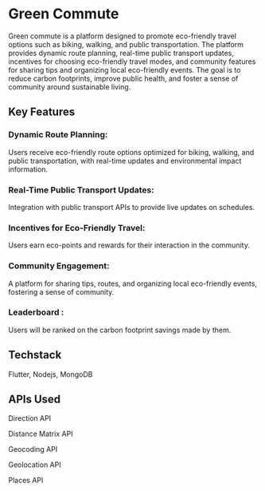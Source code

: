 # Green Commute

Green commute is a platform designed to promote eco-friendly travel options such as biking, walking, and public transportation. The platform provides dynamic route planning, real-time public transport updates, incentives for choosing eco-friendly travel modes, and community features for sharing tips and organizing local eco-friendly events. The goal is to reduce carbon footprints, improve public health, and foster a sense of community around sustainable living.

## Key Features 

### Dynamic Route Planning: 
Users receive eco-friendly route options optimized for biking, walking, and public transportation, with real-time updates and environmental impact information.
### Real-Time Public Transport Updates: 
Integration with public transport APIs to provide live updates on schedules.
### Incentives for Eco-Friendly Travel: 
Users earn eco-points and rewards for their interaction in the community.
### Community Engagement: 
A platform for sharing tips, routes, and organizing local eco-friendly events, fostering a sense of community.
### Leaderboard : 
Users will be ranked on the carbon footprint savings made by them.

## Techstack 
Flutter, Nodejs, MongoDB

## APIs Used
Direction API 

Distance Matrix API 

Geocoding API

Geolocation API
      
Places API 

